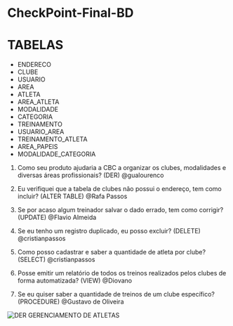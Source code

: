 # CheckPoint-Final-BD

# TABELAS

- ENDERECO
- CLUBE
- USUARIO
- AREA
- ATLETA
- AREA_ATLETA
- MODALIDADE
- CATEGORIA
- TREINAMENTO
- USUARIO_AREA
- TREINAMENTO_ATLETA
- AREA_PAPEIS
- MODALIDADE_CATEGORIA

1. Como seu produto ajudaria a CBC a organizar os clubes, modalidades e diversas áreas profissionais? (DER) @gualourenco

2. Eu verifiquei que a tabela de clubes não possui o endereço, tem como incluir? (ALTER TABLE) @Rafa Passos

3. Se por acaso algum treinador salvar o dado errado, tem como corrigir? (UPDATE) @Flavio Almeida

4. Se eu tenho um registro duplicado, eu posso excluir? (DELETE) @cristianpassos

5. Como posso cadastrar e saber a quantidade de atleta por clube? (SELECT) @cristianpassos

6. Posse emitir um relatório de todos os treinos realizados pelos clubes de forma automatizada? (VIEW) @Diovano

7. Se eu quiser saber a quantidade de treinos de um clube específico? (PROCEDURE) @Gustavo de Oliveira

![DER GERENCIAMENTO DE ATLETAS](https://github.com/cristianfreire/CheckPoint-Final-BD/blob/main/Diagramas/DIAGRAMA%20F%C3%8DSICO.png)
